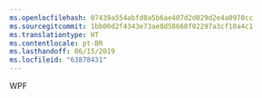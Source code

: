 ```yaml
---
ms.openlocfilehash: 07439a554abfd0a5b6ae407d2d029d2e4a0970cc
ms.sourcegitcommit: 1bb00d2f4343e73ae8d58668f02297a3cf10a4c1
ms.translationtype: HT
ms.contentlocale: pt-BR
ms.lasthandoff: 06/15/2019
ms.locfileid: "63878431"
---
```

WPF